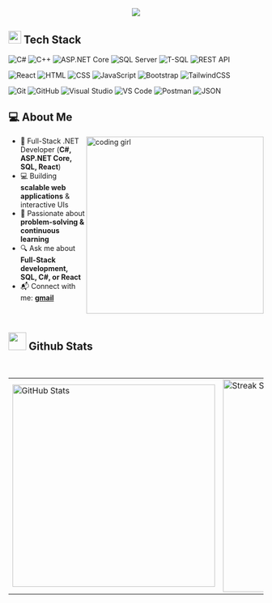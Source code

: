 <p align="center">
  <a href="https://github.com/DenverCoder1/readme-typing-svg">
    <img src="https://readme-typing-svg.demolab.com/?lines=Full-Stack%20.NET%20Developer;C%23%20%7C%20ASP.NET%20Core%20%7C%20SQL%20%7C%20React;Passionate%20about%20problem-solving;Always%20learning%20new%20technologies&font=Fira%20Code&center=true&width=600&height=60&color=f75c7e&vCenter=true&pause=1000&size=30" />
  </a>
</p>


## <img src="https://media2.giphy.com/media/QssGEmpkyEOhBCb7e1/giphy.gif?cid=ecf05e47a0n3gi1bfqntqmob8g9aid1oyj2wr3ds3mg700bl&rid=giphy.gif" width ="25"><b>  Tech Stack </b>

![C#](https://img.shields.io/badge/C%23-239120.svg?style=flat&logo=c-sharp&logoColor=white)
![C++](https://img.shields.io/badge/C++-00599C.svg?style=flat&logo=c%2b%2b&logoColor=white)
![ASP.NET Core](https://img.shields.io/badge/ASP.NET_Core-512BD4.svg?style=flat&logo=aspdotnet&logoColor=white)
![SQL Server](https://img.shields.io/badge/SQL_Server-CC2927?style=flat&logo=microsoft-sql-server&logoColor=white)
![T-SQL](https://img.shields.io/badge/T--SQL-00758F.svg?style=flat&logo=Microsoft-SQL-Server&logoColor=white)
![REST API](https://img.shields.io/badge/REST_API-02569B?style=flat&logo=swagger&logoColor=white)

![React](https://img.shields.io/badge/React-20232A.svg?style=flat&logo=react&logoColor=#61DAFB)
![HTML](https://img.shields.io/badge/HTML5-E34F26?style=flat&logo=html5&logoColor=white)
![CSS](https://img.shields.io/badge/CSS3-1572B6?style=flat&logo=css3&logoColor=white)
![JavaScript](https://img.shields.io/badge/JavaScript-323330?style=flat&logo=javascript&logoColor=F7DF1E)
![Bootstrap](https://img.shields.io/badge/Bootstrap-7952B3?style=flat&logo=bootstrap&logoColor=white)
![TailwindCSS](https://img.shields.io/badge/Tailwind_CSS-38B2AC?style=flat&logo=tailwind-css&logoColor=white)

![Git](https://img.shields.io/badge/GIT-E44C30?style=flat&logo=git&logoColor=white)
![GitHub](https://img.shields.io/badge/GitHub-181717?style=flat&logo=github&logoColor=white)
![Visual Studio](https://img.shields.io/badge/Visual_Studio-5C2D91?style=flat&logo=visual-studio&logoColor=white)
![VS Code](https://img.shields.io/badge/VS_Code-0078D4?style=flat&logo=visual-studio-code&logoColor=white)
![Postman](https://img.shields.io/badge/Postman-FF6C37?style=flat&logo=postman&logoColor=white)
![JSON](https://img.shields.io/badge/JSON-000000?style=flat&logo=json&logoColor=white)

## 💻 About Me

<div>
  <img align="right" alt="coding girl" width="350" src="https://mir-s3-cdn-cf.behance.net/project_modules/disp/601014116770475.6068beff4640a.gif">
  
- 🚀 Full-Stack .NET Developer (**C#, ASP.NET Core, SQL, React**)  
- 💻 Building **scalable web applications** & interactive UIs  
- 🌱 Passionate about **problem-solving & continuous learning**  
- 🔍 Ask me about **Full-Stack development, SQL, C#, or React**  
- 📬 Connect with me: **[gmail](mailto:asmaasaci2001@gmail.com)**

</div>

<br/>

## <img src="https://media.giphy.com/media/iY8CRBdQXODJSCERIr/giphy.gif" width="35"> <b> Github Stats </b>

<br />

<table width="100%" align="center">
<tr>
<td>
  <img width="400em" src="https://github-readme-stats.vercel.app/api?username=AsmaaSaci&show_icons=true&locale=en&theme=ambient_gradient" alt="GitHub Stats"/>
</td>
<td>
  <img width="420em" src="https://github-readme-streak-stats.herokuapp.com/?user=AsmaaSaci&theme=ambient_gradient" alt="Streak Stats"/>
</td>
</tr>
</table>
</br>


